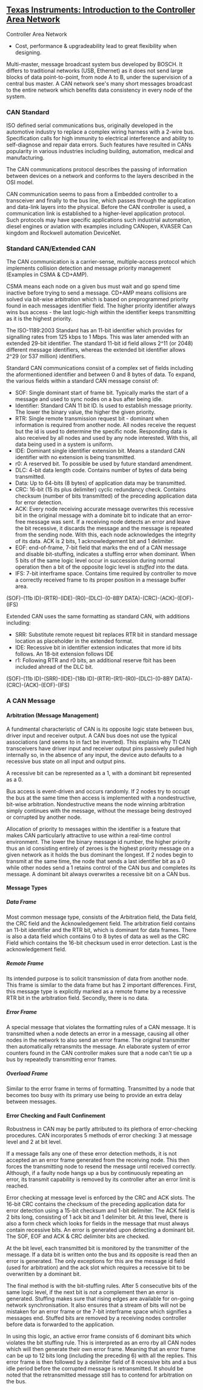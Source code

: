## [Texas Instruments: Introduction to the Controller Area Network](https://www.ti.com/lit/an/sloa101b/sloa101b.pdf?ts=1684509708228&ref_url=https%253A%252F%252Fwww.google.com%252F#:~:text=The%20CAN%20protocol%20incorporates%20five,generated%20from%20the%20receiving%20node.)

Controller Area Network
+ Cost, performance & upgradeability lead to great flexibility when designing.

Multi-master, message broadcast system bus developed by BOSCH. It differs to traditional networks (USB, Ethernet) as it does not send large blocks of data point-to-point, from node A to B, under the supervision of a central bus master. A CAN network see's many short messages broadcast to the entire network which benefits data consistency in every node of the system.

### CAN Standard
ISO defined serial communications bus, originally developed in the automotive industry to replace a complex wiring harness with a 2-wire bus. Specification calls for high immunity to electrical interference and ability to self-diagnose and repair data errors. Such features have resulted in CANs popularity in various industries including building, automation, medical and manufacturing.

The CAN communications protocol describes the passing of information between devices on a network and conforms to the layers described in the OSI model.

CAN communication seems to pass from a Embedded controller to a transceiver and finally to the bus line, which passes through the application and data-link layers into the physical. Before the CAN controller is used, a communication link is established to a higher-level application protocol. Such protocols may have specific applications such industrial automation, diesel engines or aviation with examples including CANopen, KVASER Can kingdom and Rockwell automation DeviceNet.

### Standard CAN/Extended CAN
The CAN communication is a carrier-sense, multiple-access protocol which implements collision detection and message priority management (Examples in CSMA & CD+AMP). 

CSMA means each node on a given bus must wait and go spend time inactive before trying to send a message. CD+AMP means collisions are solved via bit-wise arbitration which is based on preprogrammed priority found in each messages identifier field. The higher priority identifier always wins bus access - the last logic-high within the identifier keeps transmitting as it is the highest priority. 

The ISO-1189:2003 Standard has an 11-bit identifier which provides for signalling rates from 125 kbps to 1 Mbps. This was later amended with an extended 29-bit identifier. The standard 11-bit id field allows 2^11 (or 2048) different message identifiers, whereas the extended bit identifier allows 2^29 (or 537 million) identifiers.

Standard CAN communications consist of a complex set of fields including the aformentioned identifier and between 0 and 8 bytes of data. To expand, the various fields within a standard CAN  message consist of:
+ SOF: Single dominant start of frame bit. Typically marks the start of a message and used to sync nodes on a bus after being idle.
+ Identifier: Standard CAN 11 bit ID. Is used to establish message priority. The lower the binary value, the higher the given priority.
+ RTR: Single remote transmission request bit - dominant when information is required from another node. All nodes receive the request but the id is used to determine the specific node. Responding data is also received by all nodes and used by any node interested. With this, all data being used in a system is uniform.
+ IDE: Dominant single identifier extension bit. Means a standard CAN identifier with no extension is being transmitted.
+ r0: A reserved bit. To possible be used by future standard amendment.
+ DLC: 4-bit data length code. Contains number of bytes of data being transmitted.
+ Data: Up to 64-bits (8 bytes) of application data may be transmitted.
+ CRC: 16-bit (15 its plus delimiter) cyclic redundancy check. Contains checksum (number of bits transmitted) of the preceding application data for error detection.
+ ACK: Every node receiving accurate message overwrites this recessive bit in the original message with a dominate bit to indicate that an error-free message was sent. If a receiving node detects an error and leave the bit recessive, it discards the message and the message is repeated from the sending node. With this, each node acknowledges the integrity of its data. ACK is 2 bits, 1 acknowledgement bit and 1 delimiter.
+ EOF: end-of-frame, 7-bit field that marks the end of a CAN message and disable bit-stuffing, indicates a stuffing error when dominant. When 5 bits of the same logic level occur in succession during normal operation then a bit of the opposite logic level is *stuffed* into the data.
+ IFS: 7-bit interframe space. Contains time required by controller to move a correctly received frame to its proper position in a message buffer area.

(SOF)-(11b ID)-(RTR)-(IDE)-(R0)-(DLC)-(0-8BY DATA)-(CRC)-(ACK)-(EOF)-(IFS)

Extended CAN uses the same formatting as standard CAN, with additions including:
+ SRR: Substitute remote request bit replaces RTR bit in standard message location as placeholder in the extended format.
+ IDE: Recessive bit in identifier extension indicates that more id bits follows. An 18-bit extension follows IDE
+ r1: Following RTR and r0 bits, an additional reserve fbit has been included ahread of the DLC bit.

(SOF)-(11b ID)-(SRR)-(IDE)-(18b ID)-(RTR)-(R1)-(R0)-(DLC)-(0-8BY DATA)-(CRC)-(ACK)-(EOF)-(IFS)

###  A CAN Message

#### Arbitration (Message Management)
A fundmental characteristic of CAN is its opposite logic state between bus, driver input and receiver output. A CAN bus does not use the typical associations (and seems to in fact be inverted). This explains why TI CAN transceivers have driver input and receiver output pins passively pulled high internally so, in the absence of any input, the device auto defaults to a recessive bus state on all input and output pins.

A recessive bit can be represented as a 1, with a dominant bit represented as a 0.

Bus access is event-driven and occurs randomly. If 2 nodes try to occupt the bus at the same time then access is implemented with a nondestructive, bit-wise arbitration. Nondestructive means the node winning arbitration simply continues with the message, without the message being destroyed or corrupted by another node.

Allocation of priority to messages within the identifier is a feature that makes CAN particularly attractive to use within a real-time control environment. The lower the binary message id number, the higher priority thus an id consisting entirely of zeroes is the highest priority message on a given network as it holds the bus dominant the longest. If 2 nodes begin to transmit at the same time, the node that sends a last identifier bit as a 0 while other nodes send a 1 retains control of the CAN bus and completes its message. A dominant bit always overwrites a recessive bit on a CAN bus.

#### Message Types

##### Data Frame
Most common message type, consists of the Arbitration field, the Data field, the CRC field and the Acknowledgement field. The arbitration field contains an 11-bit identifier and the RTR bit, which is dominant for data frames. There is also a data field which contains 0 to 8 bytes of data as well as the CRC Field which contains the 16-bit checksum used in error detection. Last is the acknowledgement field. 

##### Remote Frame
Its intended purpose is to solicit transmission of data from another node. This frame is similar to the data frame but has 2 important differences. First, this message type is explicitly marked as a remote frame by a recessive RTR bit in the arbitration field. Secondly, there is no data.

##### Error Frame
A special message that violates the formatting rules of a CAN message. It is transmitted when a node detects an error in a message, causing all other nodes in the network to also send an error frame. The original transmitter then automatically retransmits the message. An elaborate system of error counters found in the CAN controller makes sure that a node can't tie up a bus by repeatedly transmitting error frames.

##### Overload Frame
Similar to the error frame in terms of formatting. Transmitted by a node that becomes too busy with its primary use being to provide an extra delay between messages. 

#### Error Checking and Fault Confinement
Robustness in CAN may be partly attributed to its plethora of error-checking procedures. CAN incorporates 5 methods of error checking: 3 at message level and 2 at bit level.

If a message fails any one of these error detection methods, it is not accepted an an error frame generated from the receiving node. This then forces the transmitting node to resend the message until received correctly. Although, if a faulty node hangs up a bus by continuously repeating an error, its transmit capability is removed by its controller after an error limit is reached. 

Error checking at message level is enforced by the CRC and ACK slots. The 16-bit CRC contains the checksum of the preceding application data for error detection using a 15-bit checksum and 1-bit delimiter. The ACK field is 2 bits long, consisting of 1 ack bit and 1 delimiter bit. At this level, there is also a form check which looks for fields in the message that must always contain recessive bits. An error is generated upon detecting a dominant bit. The SOF, EOF and ACK & CRC delimiter bits are checked.

At the bit level, each transmitted bit is monitored by the transmitter of the message. If a data bit is written onto the bus and its opposite is read then an error is generated. The only exceptions for this are the message id field (used for arbitration) and the ack slot which requires a recessive bit to be overwritten by a dominant bit.

The final method is with the bit-stuffing rules. After 5 consecutive bits of the same logic level, if the next bit is *not* a complement then an error is generated. Stuffing makes sure that rising edges are available for on-going network synchronisation. It also ensures that a stream of bits will not be mistaken for an error frame or the 7-bit interframe space which signifies a messages end. Stuffed bits are removed by a receiving nodes controller before data is forwarded to the application.

In using this logic, an active error frame consists of 6 dominant bits which violates the bit stuffing rule. This is interpreted as an erro rby all CAN nodes which will then generate their own error frame. Meaning that an error frame can be up to 12 bits long (including the preceding 6) with all the replies. This error frame is then followed by a delimiter field of 8 recessive bits and a bus idle period before the corrupted message is retransmitted. It should be noted that the retransmitted message still has to contend for arbitration on the bus. 